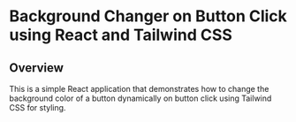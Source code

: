 # Background Changer on Button Click using React and Tailwind CSS

## Overview

This is a simple React application that demonstrates how to change the background color of a button dynamically on button click using Tailwind CSS for styling.

